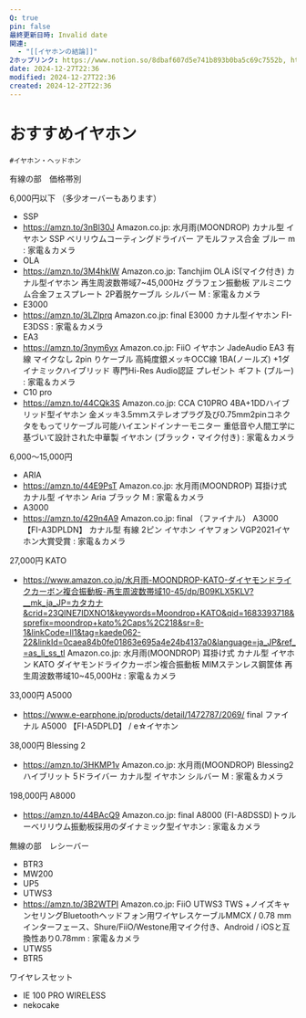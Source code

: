 ```yaml
---
Q: true
pin: false
最終更新日時: Invalid date
関連:
  - "[[イヤホンの結論]]"
2ホップリンク: https://www.notion.so/8dbaf607d5e741b893b0ba5c69c7552b, https://www.notion.so/8ecd8781d786420f8edd309f42350dc4, https://www.notion.so/b7d5cf9a3f224e4ab70881f1c368b950, https://www.notion.so/e0dc1e13b20440df9947f6551386e5f7
date: 2024-12-27T22:36
modified: 2024-12-27T22:36
created: 2024-12-27T22:36
---
```

# おすすめイヤホン

`#イヤホン・ヘッドホン`

有線の部　価格帯別

6,000円以下 （多少オーバーもあります）

- SSP  
- https://amzn.to/3nBl30J Amazon.co.jp: 水月雨(MOONDROP) カナル型 イヤホン SSP ベリリウムコーティングドライバー アモルファス合金 ブルー m : 家電＆カメラ  
- OLA  
- https://amzn.to/3M4hklW Amazon.co.jp: Tanchjim OLA iS(マイク付き) カナル型イヤホン 再生周波数帯域7~45,000Hz グラフェン振動板 アルミニウム合金フェスプレート 2P着脱ケーブル シルバー M : 家電＆カメラ  
- E3000  
- https://amzn.to/3LZlprq Amazon.co.jp: final E3000 カナル型イヤホン FI-E3DSS : 家電＆カメラ  
- EA3  
- https://amzn.to/3nym6yx Amazon.co.jp: FiiO イヤホン JadeAudio EA3 有線 マイクなし 2pin りケーブル 高純度銀メッキOCC線 1BA(ノールズ) +1ダイナミックハイブリッド 専門Hi-Res Audio認証 プレゼント ギフト (ブルー) : 家電＆カメラ  
- C10 pro  
- https://amzn.to/44CQk3S Amazon.co.jp: CCA C10PRO 4BA+1DDハイブリッド型イヤホン 金メッキ3.5ｍｍステレオプラグ及び0.75mm2pinコネクタをもってリケーブル可能ハイエンドインナーモニター 重低音や人間工学に基づいて設計された中華製 イヤホン (ブラック・マイク付き) : 家電＆カメラ  

6,000～15,000円

- ARIA  
- https://amzn.to/44E9PsT Amazon.co.jp: 水月雨(MOONDROP) 耳掛け式 カナル型 イヤホン Aria ブラック M : 家電＆カメラ  
- A3000  
- https://amzn.to/429n4A9 Amazon.co.jp: final （ファイナル） A3000 【FI-A3DPLDN】 カナル型 有線 2ピン イヤホン イヤフォン VGP2021イヤホン大賞受賞 : 家電＆カメラ  

27,000円 KATO

- https://www.amazon.co.jp/水月雨-MOONDROP-KATO-ダイヤモンドライクカーボン複合振動板-再生周波数帯域10-45/dp/B09KLX5KLV?__mk_ja_JP=カタカナ&crid=23QINE7IDXNO1&keywords=Moondrop+KATO&qid=1683393718&sprefix=moondrop+kato%2Caps%2C218&sr=8-1&linkCode=ll1&tag=kaede062-22&linkId=0caea84b0fe01863e695a4e24b4137a0&language=ja_JP&ref_=as_li_ss_tl Amazon.co.jp: 水月雨(MOONDROP) 耳掛け式 カナル型 イヤホン KATO ダイヤモンドライクカーボン複合振動板 MIMステンレス鋼筐体 再生周波数帯域10~45,000Hz : 家電＆カメラ

33,000円 A5000

- https://www.e-earphone.jp/products/detail/1472787/2069/ final ファイナル A5000 【FI-A5DPLD】 / e☆イヤホン

38,000円 Blessing 2

- https://amzn.to/3HKMP1v Amazon.co.jp: 水月雨(MOONDROP) Blessing2 ハイブリット 5ドライバー カナル型 イヤホン シルバー M : 家電＆カメラ

198,000円 A8000

- https://amzn.to/44BAcQ9 Amazon.co.jp: final A8000 (FI-A8DSSD)トゥルーベリリウム振動板採用のダイナミック型イヤホン : 家電＆カメラ

無線の部　レシーバー

- BTR3  
- MW200  
- UP5  
- UTWS3  
- https://amzn.to/3B2WTPI Amazon.co.jp: FiiO UTWS3 TWS +ノイズキャンセリングBluetoothヘッドフォン用ワイヤレスケーブルMMCX / 0.78 mmインターフェース、Shure/FiiO/Westone用マイク付き、Android / iOSと互換性あり0.78mm : 家電＆カメラ  
- UTWS5  
- BTR5  

ワイヤレスセット

- IE 100 PRO WIRELESS  
- nekocake